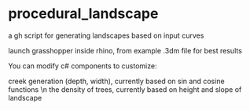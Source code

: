 # procedural_landscape
a gh script for generating landscapes based on input curves

launch grasshopper inside rhino, from example .3dm file for best results

You can modify c# components to customize:

creek generation (depth, width), currently based on sin and cosine functions \n
the density of trees, currently based on height and slope of landscape
